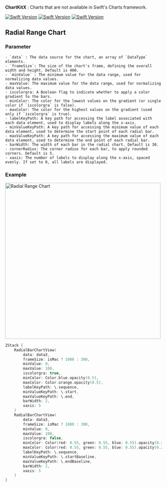 **ChartKitX** : Charts that are not available in Swift's Charts framework.


[![Swift Version](https://img.shields.io/badge/Xcode-16.0+-blue.svg)](https://swift.org)
[![Swift Version](https://img.shields.io/badge/iOS-18.0+-blue.svg)](https://swift.org)
[![Swift Version](https://img.shields.io/badge/Swift-5.0+-orange.svg)](https://swift.org)

## Radial Range Chart

### Parameter

```
- `data` : The data source for the chart, an array of `DataType` elements.
- `frameSize`: The size of the chart's frame, defining the overall width and height. Default is 400.
- `minValue` : The minimum value for the data range, used for normalizing data values.
- maxValue: The maximum value for the data range, used for normalizing data values.
- iscolorgra: A Boolean flag to indicate whether to apply a color gradient to the bars.
- minColor: The color for the lowest values on the gradient (or single color if `iscolorgra` is false).
- maxColor: The color for the highest values on the gradient (used only if `iscolorgra` is true).
- labelKeyPath: A key path for accessing the label associated with each data element, used to display labels along the x-axis.
- minValueKeyPath: A key path for accessing the minimum value of each data element, used to determine the start point of each radial bar.
- maxValueKeyPath: A key path for accessing the maximum value of each data element, used to determine the end point of each radial bar.
- barWidth: The width of each bar in the radial chart. Default is 30.
- cornerRadius: The corner radius for each bar, to apply rounded corners. Default is 5.
- xaxis: The number of labels to display along the x-axis, spaced evenly. If set to 0, all labels are displayed.
```

### Example

<img width="500" alt="Radial Range Chart" src="https://github.com/user-attachments/assets/69b3bc4e-33fc-464a-a87b-adeceba94117">

```swift
ZStack {
    RadialBarChartView(
        data: data3,
        frameSize: isMac ? 1000 : 300,
        minValue: 0,
        maxValue: 100,
        iscolorgra: true,
        minColor: Color.blue.opacity(0.5),
        maxColor: Color.orange.opacity(0.5),
        labelKeyPath: \.sequence,
        minValueKeyPath: \.start,
        maxValueKeyPath: \.end,
        barWidth: 2,
        xaxis: 5
    )
    RadialBarChartView(
        data: data3,
        frameSize: isMac ? 1000 : 300,
        minValue: 0,
        maxValue: 100,
        iscolorgra: false,
        minColor: Color(red: 0.55, green: 0.55, blue: 0.55).opacity(0.25),
        maxColor: Color(red: 0.55, green: 0.55, blue: 0.55).opacity(0.25),
        labelKeyPath: \.sequence,
        minValueKeyPath: \.startBaseline,
        maxValueKeyPath: \.endBaseline,
        barWidth: 2,
        xaxis: 5
    )
}
```
